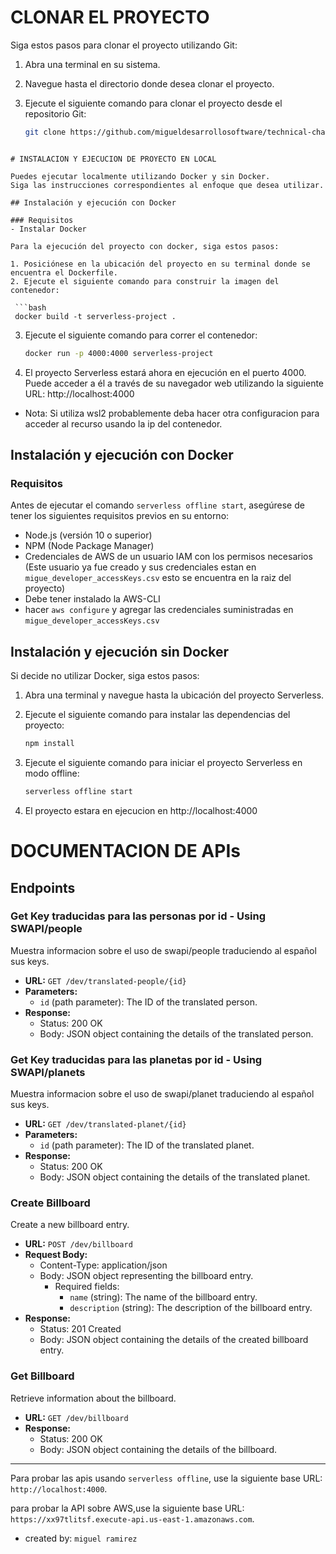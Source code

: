 # CLONAR EL PROYECTO

Siga estos pasos para clonar el proyecto utilizando Git:

1. Abra una terminal en su sistema.

2. Navegue hasta el directorio donde desea clonar el proyecto.

3. Ejecute el siguiente comando para clonar el proyecto desde el repositorio Git:

   ```bash
   git clone https://github.com/migueldesarrollosoftware/technical-challenge.git
  ```

# INSTALACION Y EJECUCION DE PROYECTO EN LOCAL

Puedes ejecutar localmente utilizando Docker y sin Docker.
Siga las instrucciones correspondientes al enfoque que desea utilizar.

## Instalación y ejecución con Docker

### Requisitos
- Instalar Docker

Para la ejecución del proyecto con docker, siga estos pasos:

1. Posiciónese en la ubicación del proyecto en su terminal donde se encuentra el Dockerfile.
2. Ejecute el siguiente comando para construir la imagen del contenedor:

   ```bash
   docker build -t serverless-project .
   ```
3. Ejecute el siguiente comando para correr el contenedor:

   ```bash
   docker run -p 4000:4000 serverless-project
   ```
4. El proyecto Serverless estará ahora en ejecución en el puerto 4000. Puede acceder a él a través de su navegador web utilizando la siguiente URL: http://localhost:4000

- Nota: Si utiliza wsl2 probablemente deba hacer otra configuracion para acceder al recurso usando la ip del contenedor.

## Instalación y ejecución con Docker

### Requisitos
Antes de ejecutar el comando `serverless offline start`, asegúrese de tener los siguientes requisitos previos en su entorno:

- Node.js (versión 10 o superior)
- NPM (Node Package Manager)
- Credenciales de AWS de un usuario IAM con los permisos necesarios (Este usuario ya fue creado y sus credenciales estan en `migue_developer_accessKeys.csv` esto se encuentra en la raiz del proyecto)
- Debe tener instalado la AWS-CLI
- hacer `aws configure` y agregar las credenciales suministradas en `migue_developer_accessKeys.csv`

## Instalación y ejecución sin Docker

Si decide no utilizar Docker, siga estos pasos:

1. Abra una terminal y navegue hasta la ubicación del proyecto Serverless.

2. Ejecute el siguiente comando para instalar las dependencias del proyecto:

   ```bash
   npm install
   ```
3. Ejecute el siguiente comando para iniciar el proyecto Serverless en modo offline:

   ```bash
   serverless offline start
   ```
4. El proyecto estara en ejecucion en http://localhost:4000

# DOCUMENTACION DE APIs

## Endpoints

### Get Key traducidas para las personas por id - Using SWAPI/people

Muestra informacion sobre el uso de swapi/people traduciendo al español sus keys.

- **URL:** `GET /dev/translated-people/{id}`
- **Parameters:**
  - `id` (path parameter): The ID of the translated person.
- **Response:**
  - Status: 200 OK
  - Body: JSON object containing the details of the translated person.

### Get Key traducidas para las planetas por id - Using SWAPI/planets

Muestra informacion sobre el uso de swapi/planet traduciendo al español sus keys.

- **URL:** `GET /dev/translated-planet/{id}`
- **Parameters:**
  - `id` (path parameter): The ID of the translated planet.
- **Response:**
  - Status: 200 OK
  - Body: JSON object containing the details of the translated planet.

### Create Billboard

Create a new billboard entry.

- **URL:** `POST /dev/billboard`
- **Request Body:**
  - Content-Type: application/json
  - Body: JSON object representing the billboard entry.
    - Required fields:
      - `name` (string): The name of the billboard entry.
      - `description` (string): The description of the billboard entry.
- **Response:**
  - Status: 201 Created
  - Body: JSON object containing the details of the created billboard entry.

### Get Billboard

Retrieve information about the billboard.

- **URL:** `GET /dev/billboard`
- **Response:**
  - Status: 200 OK
  - Body: JSON object containing the details of the billboard.

---

Para probar las apis usando `serverless offline`, use la siguiente base URL: `http://localhost:4000`.

para probar la API sobre AWS,use la siguiente base URL: `https://xx97tlitsf.execute-api.us-east-1.amazonaws.com`.

- created by: `miguel ramirez`